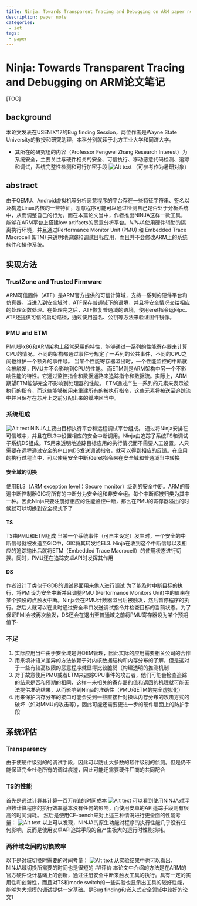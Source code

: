 ```yaml
---
title: Ninja: Towards Transparent Tracing and Debugging on ARM paper note
description: paper note
categories:
 - iot
tags:
 - paper
---
```

# Ninja: Towards Transparent Tracing and Debugging on ARM论文笔记

[TOC]
## background
本论文发表在USENIX'17的Bug finding Session，两位作者是Wayne State University的教授和研究助理，本科分别就读于北方工业大学和同济大学。
- 其所在的研究组的内容（Professor Fengwei Zhang Research Interest）为系统安全，主要关注与硬件相关的安全、可信执行、移动恶意代码检测、追踪和调试，系统完整性检测和可行加密手段
![Alt text](./1512980535104.png)
（可参考作为暑研对象）

## abstract
由于QEMU、Android虚拟机等分析恶意程序的平台存在一些特征字符串、签名以及构造Linux内核的一些特征，恶意程序可能可以通过检测自己是否处于分析系统中，从而调整自己的行为。而在本篇论文当中，作者推出NINJA这样一款工具，能够在ARM平台上搭建low artifacts的恶意分析平台。*NINJA*使用硬件辅助的隔离执行环境，并且通过Performance Monitor Unit (PMU) 和 Embedded Trace Macrocell (ETM) 来透明地追踪和调试目标应用，而且并不会修改ARM上的系统软件和操作系统。
## 实现方法
### TrustZone and Trusted Firmware
ARM可信固件（ATF）是ARM官方提供的可信计算域，支持一系列的硬件平台和仿真器。当进入到安全域时，ATF保存普通域下的语境，并且将安全情况交给相应的处理函数处理。在处理完之后，ATF恢复普通域的语境，使用eret指令返回pc。ATF还提供可信的启动路径，通过使用签名、公钥等方法来验证固件镜像。
###  PMU and ETM
PMU是x86和ARM架构上经常采用的特性，能够通过一系列的性能寄存器来计算CPU的情况。不同的架构都通过事件号规定了一系列的公共事件，不同的CPU之间也维护一个额外的事件号。
当某个性能寄存器溢出时，一个性能监控的中断就会被触发，PMU并不会影响到CPU的性能。
而ETM则是ARM架构中另一个不影响性能的特性。它通过监控指令和数据通路来追踪指令和数据流。实际上，ARM期望ETM能够完全不影响到处理器的性能。
ETM通过产生一系列的元素来表示被执行的指令，而这些能够被用来重建所有的被执行指令，这些元素将被送至追踪流中并且保存在芯片上之前分配出来的缓冲区当中。
### 系统组成
![Alt text](./1512977236040.png)
NINJA主要由目标执行平台和远程调试平台组成。
通过将Ninja安排在可信域中，并且在EL3中设置相应的安全中断调用。Ninja由追踪子系统TS和调试子系统DS组成。TS用来透明地追踪目标应用的执行情况而不需要人工设置。人只需要在远程通过安全的串口向DS发送调试指令，就可以得到相应的反馈。在应用的执行过程当中，可以使用安全中断和eret指令来在安全域和普通域当中转换
#### 安全域的切换
使用EL3（ARM exception level：Secure monitor）级别的安全中断。ARM的普遍中断控制器GIC将所有的中断分为安全组和非安全组。每个中断都被归类为其中一种。因此Ninja只要注册好相应的性能监控中断，那么在PMU的寄存器溢出的时候就可以切换到安全模式下了
#### TS
TS由PMU和ETM组成
当某一个系统事件（可自主设定）发生时，一个安全的中断信号就被发送至GIC中，GIC将其转发给EL3. Ninja在收到这个中断信号以及相应的追踪输出后就将ETM（Embedded Trace Macrocell）的使用状态进行切换。同时，PMU还在追踪安卓API时发挥其作用
#### DS
作者设计了类似于GDB的调试界面用来供人进行调试
为了能及时中断目标的执行，将PMI设为安全中断并且调整PMU (Performance Monitors Unit)中的值来在某个预设的点触发中断。Ninja会在PMU计数器溢出后被触发，然后暂停程序的执行。然后人就可以在此时通过安全串口发送调试指令并检查目标的当前状态。为了保证PMI会被再次触发，DS还会在退出至普通域之前将PMU寄存器设为某个预期值下·

### 不足
1. 实际应用当中由于安全域是归OEM管理，因此实际的应用需要相关公司的合作
2. 用来填补语义差异的方法依赖于对内核数据结构和内存分布的了解，但是这对于一些有较高权限的恶意程序就显得比较脆弱（构建透明的推测机制
3. 对于故意使用PMU或者ETM来追踪CPU事件的攻击者，他们可能会检查追踪的结果是否和预期的相同，这样一来相关的寄存器的值和返回的机理就可能无法提供准确结果，从而影响到Ninja的准确性（PMU和ETM的完全虚拟化）
4. 用来保护内存分布的接口可能会受到一些直接针对操纵内存分布的攻击方式的破坏（如对MMU的攻击等），因此可能还需要更进一步的硬件层面上的防护手段

## 系统评估
### Transparency
由于使硬件级别的的调试手段，因此可以防止大多数的软件级别的侦测。但是仍不能保证完全杜绝所有的调试痕迹，因此可能还需要硬件厂商的共同配合
### TS的性能
首先是通过计算其计算一百万π值的时间成本
![Alt text](./1514443841869.png)
可以看到使用NINJA对浮点数计算程序的执行效率基本没有任何的影响，而使用安卓的API追踪手段则有很高的时间消耗。
然后是使用CF-bench来对上述三种情况进行更全面的性能考量：
![Alt text](./1514443861118.png)
以上可以发现，NINJA的原生功能对程序的执行性能几乎没有任何影响，反而是使用安卓API追踪手段的会产生极大的运行时性能损耗。
### 两种域之间的切换效率
以下是对域切换时需要的时间考量：
![Alt text](./1514443898322.png)
从实验结果中也可以看出，NINJA域切换所需要的时间也是很短的
##评价
本论文中介绍的方法是在ARM的官方硬件设计基础上的创新，通过注册安全中断来触发工具的执行。具有一定的实用性和创新性，而且对TS和mode switch的一些实验也显示出工具的较好性能，能够为大规模的调试提供一定基础。是Bug finding和嵌入式安全领域中较好的论文1